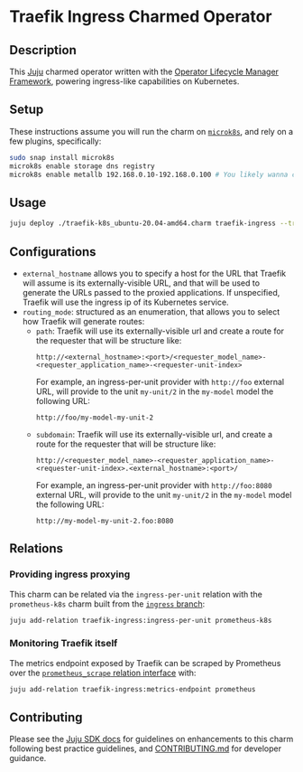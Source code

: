 # Traefik Ingress Charmed Operator

## Description

This [Juju](https://juju.is) charmed operator written with the [Operator Lifecycle Manager Framework](https://juju.is/docs/olm), powering ingress-like capabilities on Kubernetes.

## Setup

These instructions assume you will run the charm on [`microk8s`](https://microk8s.io), and rely on a few plugins, specifically:

```sh
sudo snap install microk8s
microk8s enable storage dns registry
microk8s enable metallb 192.168.0.10-192.168.0.100 # You likely wanna change these IP ranges
```

## Usage

```sh
juju deploy ./traefik-k8s_ubuntu-20.04-amd64.charm traefik-ingress --trust --resource traefik-image=docker.io/jnsgruk/traefik:2.6.1
```

## Configurations

* `external_hostname` allows you to specify a host for the URL that Traefik will assume is its externally-visible URL, and that will be used to generate the URLs passed to the proxied applications.
  If unspecified, Traefik will use the ingress ip of its Kubernetes service.
* `routing_mode`: structured as an enumeration, that allows you to select how Traefik will generate routes:
  * `path`: Traefik will use its externally-visible url and create a route for the requester that will be structure like:
    ```
    http://<external_hostname>:<port>/<requester_model_name>-<requester_application_name>-<requester-unit-index>
    ```
    For example, an ingress-per-unit provider with `http://foo` external URL, will provide to the unit `my-unit/2` in the `my-model` model the following URL:
    ```
    http://foo/my-model-my-unit-2
    ```
  * `subdomain`: Traefik will use its externally-visible url, and create a route for the requester that will be structure like:
    ```
    http://<requester_model_name>-<requester_application_name>-<requester-unit-index>.<external_hostname>:<port>/
    ```
    For example, an ingress-per-unit provider with `http://foo:8080` external URL, will provide to the unit `my-unit/2` in the `my-model` model the following URL:
    ```
    http://my-model-my-unit-2.foo:8080
    ```

## Relations

### Providing ingress proxying

This charm can be related via the `ingress-per-unit` relation with the `prometheus-k8s` charm built from the [`ingress` branch](https://github.com/canonical/prometheus-operator/tree/ingress):

```sh
juju add-relation traefik-ingress:ingress-per-unit prometheus-k8s
```

### Monitoring Traefik itself

The metrics endpoint exposed by Traefik can be scraped by Prometheus over the [`prometheus_scrape` relation interface](https://charmhub.io/prometheus-k8s/libraries/prometheus_scrape) with:

```sh
juju add-relation traefik-ingress:metrics-endpoint prometheus
```

## Contributing

Please see the [Juju SDK docs](https://juju.is/docs/sdk) for guidelines on enhancements to this charm following best practice guidelines, and [CONTRIBUTING.md](https://github.com/canonical/traefik-k8s-operator/blob/main/CONTRIBUTING.md) for developer guidance.
